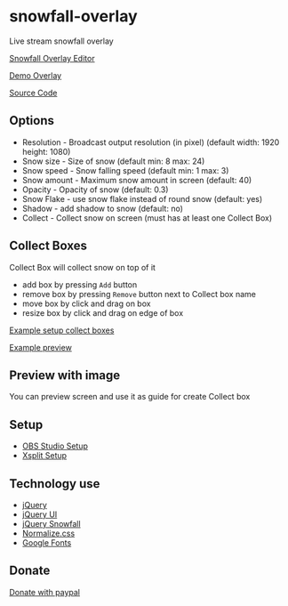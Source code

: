 # snowfall-overlay
Live stream snowfall overlay

[Snowfall Overlay Editor](https://kerlos.github.io/snowfall-overlay/)

[Demo Overlay](https://kerlos.github.io/snowfall-overlay/?view&minSize=8&maxSize=24&minSpeed=1&maxSpeed=3&amount=40&collect=1&shadow=0&image=1&width=1920&height=1080&opacity=0.3)

[Source Code](https://github.com/kerlos/snowfall-overlay/tree/gh-pages)

## Options
* Resolution - Broadcast output resolution (in pixel) (default width: 1920 height: 1080)
* Snow size - Size of snow (default min: 8 max: 24)
* Snow speed - Snow falling speed (default min: 1 max: 3)
* Snow amount - Maximum snow amount in screen (default: 40)
* Opacity - Opacity of snow (default: 0.3)
* Snow Flake - use snow flake instead of round snow (default: yes)
* Shadow - add shadow to snow (default: no)
* Collect - Collect snow on screen (must has at least one Collect Box)

## Collect Boxes
Collect Box will collect snow on top of it
* add box by pressing `Add` button
* remove box by pressing `Remove` button next to Collect box name
* move box by click and drag on box
* resize box by click and drag on edge of box

[Example setup collect boxes](https://raw.githubusercontent.com/kerlos/snowfall-overlay/master/examples/collect_setup.jpg)

[Example preview](https://raw.githubusercontent.com/kerlos/snowfall-overlay/master/examples/collect_preview.jpg)

## Preview with image
You can preview screen and use it as guide for create Collect box

## Setup
* [OBS Studio Setup](https://github.com/kerlos/snowfall-overlay/wiki/OBS-Setup)
* [Xsplit Setup](https://github.com/kerlos/snowfall-overlay/wiki/Xsplit-Setup)

## Technology use
* [jQuery](https://jquery.com/)
* [jQuery UI](https://jqueryui.com/)
* [jQuery Snowfall](https://github.com/loktar00/JQuery-Snowfall)
* [Normalize.css](https://necolas.github.io/normalize.css/)
* [Google Fonts](https://fonts.google.com/)

## Donate
[Donate with paypal](https://streamlabs.com/kerlos127)
